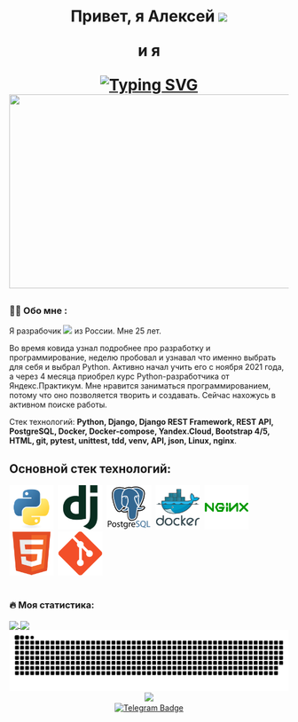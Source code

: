 <h1 align="center">Привет, я Алексей
  <img src="https://github.com/blackcater/blackcater/raw/main/images/Hi.gif" height="32"/>
  <p> и я </p>
  <a href="https://git.io/typing-svg">
    <img src="https://readme-typing-svg.herokuapp.com?font=Fira+Code&pause=1000&center=true&width=435&lines=Python+Backend+Developer" alt="Typing SVG" />
  </a>


<!-- ЭТО БОЛЬШАЯ ГИФКА -->
  <img src="https://media.giphy.com/media/cNfIqjpCY1zqfaLmd8/giphy.gif" width="650" height="350"/>



### :man_technologist: Обо мне :
Я разрабочик <img src="https://media.giphy.com/media/WUlplcMpOCEmTGBtBW/giphy.gif" width="30"> из России. Мне 25 лет.

Во время ковида узнал подробнее про разработку и программирование, неделю пробовал и узнавал что именно выбрать для себя и выбрал Python. Активно начал учить его с ноября 2021 года, а через 4 месяца приобрел курс Python-разработчика от Яндекс.Практикум. Мне нравится заниматься программированием, потому что оно позволяется творить и создавать. Сейчас нахожусь в активном поиске работы.

Стек технологий: **Python, Django, Django REST Framework, REST API, PostgreSQL, Docker, Docker-compose, Yandex.Cloud, Bootstrap 4/5, HTML, git, pytest, unittest, tdd, venv, API, json, Linux, nginx**.


## Основной стек технологий:
<div>
  <img src="https://github.com/devicons/devicon/blob/master/icons/python/python-original.svg" title="Python" alt="Python" width="80" height="80"/>&nbsp;
  <img src="https://github.com/devicons/devicon/blob/master/icons/django/django-plain.svg" title="Django" alt="Django" width="80" height="80"/>&nbsp;
  <img src="https://github.com/devicons/devicon/blob/master/icons/postgresql/postgresql-original-wordmark.svg" title="Postgresql" alt="Postgresql" width="80" height="80"/>&nbsp;
  <img src="https://github.com/devicons/devicon/blob/master/icons/docker/docker-original-wordmark.svg" title="Docker" alt="Docker" width="80" height="80"/>&nbsp;
  <img src="https://github.com/devicons/devicon/blob/master/icons/nginx/nginx-original.svg" title="Nginx" alt="Nginx" width="80" height="80"/>&nbsp;
  <img src="https://github.com/devicons/devicon/blob/master/icons/html5/html5-original.svg" title="HTML5" alt="HTML" width="80" height="80"/>&nbsp;
  <img src="https://github.com/devicons/devicon/blob/master/icons/git/git-original.svg" title="Git" alt="Git" width="80" height="80"/>&nbsp;
</div><br>


### :fire: Моя статистика:

<a href="https://github.com/anuraghazra/github-readme-stats">
  <img align="center" height="130" src="https://github-readme-stats.vercel.app/api?username=32Aleksey32&hide=contribs&locale=ru&show_icons=true&line_height=20&theme=vision-friendly-dark" />
</a>
<a href="https://github.com/anuraghazra/convoychat">
  <img align="center" height="130" src="https://github-readme-stats.vercel.app/api/top-langs/?username=32Aleksey32&layout=compact&locale=ru&card_width=300&hide=procfile&theme=vision-friendly-dark" />
</a>

<!-- ЭТО ЗМЕЙКА -->
<img src="https://raw.githubusercontent.com/platane/platane/output/github-contribution-grid-snake-dark.svg#gh-dark-mode-only" alt="github contribution grid snake animation" style="max-width: 100%;">


<!-- ЭТО ГИФКА ЧЕЛ РАБОТАЕТ ЗА КОМПОМ И ССЫЛКИ НА ПРОФИЛЬ -->
<div id="header" align="center">
  <img src="https://media.giphy.com/media/jdPMeyv9rn0hZHh8n9/giphy.gif" width="100"/>
  <div id="badges">
    <a href="https://t.me/Aleksey_A_Osipov" target="_blank">
      <img src="https://img.shields.io/badge/Telegram-blue?style=for-the-badge&logo=telegram&logoColor=white" alt="Telegram Badge"/>
    </a>
  </div>
  <img src="https://komarev.com/ghpvc/?username=32aleksey32&style=flat-square&color=blueviolet" alt=""/>
</div>

</h1>

